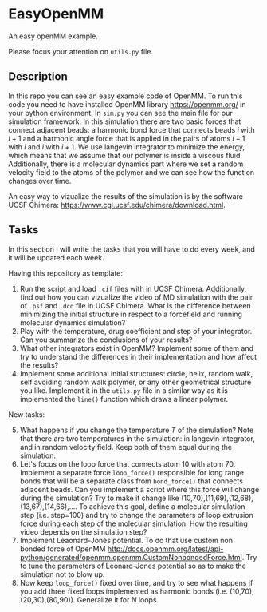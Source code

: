 # EasyOpenMM
An easy openMM example.

Please focus your attention on `utils.py` file.

## Description
In this repo you can see an easy example code of OpenMM. To run this code you need to have installed OpenMM library https://openmm.org/ in your python environment. In `sim.py` you can see the main file for our simulation framework. In this simulation there are two basic forces that connect adjacent beads: a harmonic bond force that connects beads $i$ with $i+1$ and a harmonic angle force that is applied in the pairs of atoms $i-1$ with $i$ and $i$ with $i+1$. We use langevin integrator to minimize the energy, which means that we assume that our polymer is inside a viscous fluid. Additionally, there is a molecular dynamics part where we set a random velocity field to the atoms of the polymer and we can see how the function changes over time.

An easy way to vizualize the results of the simulation is by the software UCSF Chimera: https://www.cgl.ucsf.edu/chimera/download.html.

## Tasks
In this section I will write the tasks that you will have to do every week, and it will be updated each week.

Having this repository as template:

1. Run the script and load `.cif` files with in UCSF Chimera. Additionally, find out how you can vizualize the video of MD simulation with the pair of `.psf` and `.dcd` file in UCSF Chimera. What is the difference between minimizing the initial structure in respect to a forcefield and running molecular dynamics simulation?
2. Play with the temperature, drug coefficient and step of your integrator. Can you summarize the conclusions of your results?
3. What other integrators exist in OpenMM? Implement some of them and try to understand the differences in their implementation and how affect the results?
4. Implement some additional initial structures: circle, helix, random walk, self avoiding random walk polymer, or any other geometrical structure you like. Implement it in the `utils.py` file in a similar way as it is implemented the `line()` function which draws a linear polymer.

New tasks:

5. What happens if you change the temperature $T$ of the simulation? Note that there are two temperatures in the simulation: in langevin integrator, and in random velocity field. Keep both of them equal during the simulation.
6. Let's focus on the loop force that connects atom 10 with atom 70. Implement a separate force `loop_force()` responsible for long range bonds that will be a separate class from `bond_force()` that connects adjacent beads. Can you implement a script where this force will change during the simulation? Try to make it change like (10,70),(11,69),(12,68),(13,67),(14,66),.... To achieve this goal, define a molecular simulation step (i.e. step=100) and try to change the parameters of loop extrusion force during  each step of the molecular simulation. How the resulting video depends on the simulation step?
7. Implement Leaonard-Jones potential. To do that use custom non bonded force of OpenMM http://docs.openmm.org/latest/api-python/generated/openmm.openmm.CustomNonbondedForce.html. Try to tune the parameters of Leonard-Jones potential so as to make the simulation not to blow up.
8. Now keep `loop_force()` fixed over time, and try to see what happens if you add three fixed loops implemented as harmonic bonds (i.e. (10,70),(20,30),(80,90)). Generalize it for $N$ loops.
